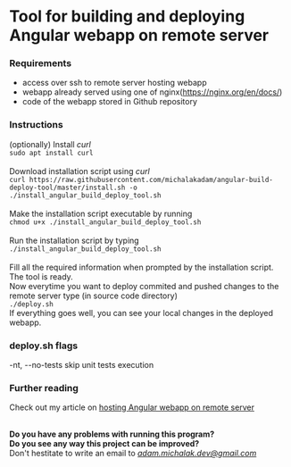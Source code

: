 # Tool for building and deploying Angular webapp on remote server

### Requirements
* access over ssh to remote server hosting webapp
* webapp already served using one of nginx(https://nginx.org/en/docs/)
* code of the webapp stored in Github repository

### Instructions

(optionally) Install *curl*
<br />
`sudo apt install curl`
<br /><br />
Download installation script using *curl*
<br />
`curl https://raw.githubusercontent.com/michalakadam/angular-build-deploy-tool/master/install.sh -o ./install_angular_build_deploy_tool.sh
`
<br /><br />
Make the installation script executable by running 
<br />
`chmod u+x ./install_angular_build_deploy_tool.sh`
<br /><br />
Run the installation script by typing 
<br />
`./install_angular_build_deploy_tool.sh`
<br /><br />
Fill all the required information when prompted by the installation script.
<br /> The tool is ready. 
<br /> Now everytime you want to deploy commited and pushed changes to the remote server type (in source code directory) 
<br />
`./deploy.sh`
<br />
If everything goes well, you can see your local changes in the deployed webapp. 
<br />

### deploy.sh flags
-nt, --no-tests skip unit tests execution 

### Further reading

Check out my article on [hosting Angular webapp on remote server](adam-michalak.site/how-to-host-angular-webapp-on-remote-server)
<br /><br />



**Do you have any problems with running this program?**
<br />
**Do you see any way this project can be improved?**
<br />
Don't hestitate to write an email to *adam.michalak.dev@gmail.com*
